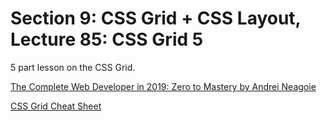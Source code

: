 # Section 9: CSS Grid + CSS Layout, Lecture 85: CSS Grid 5
5 part lesson on the CSS Grid.

[The Complete Web Developer in 2019: Zero to Mastery by Andrei Neagoie](https://www.udemy.com/the-complete-web-developer-in-2018/)

[CSS Grid Cheat Sheet](http://grid.malven.co/)